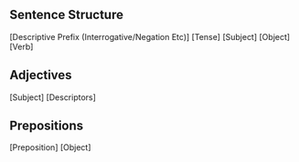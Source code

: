 ## Sentence Structure
\[Descriptive Prefix (Interrogative/Negation Etc)] \[Tense] \[Subject] \[Object] \[Verb]

## Adjectives
\[Subject] \[Descriptors] 

## Prepositions
\[Preposition] \[Object]
